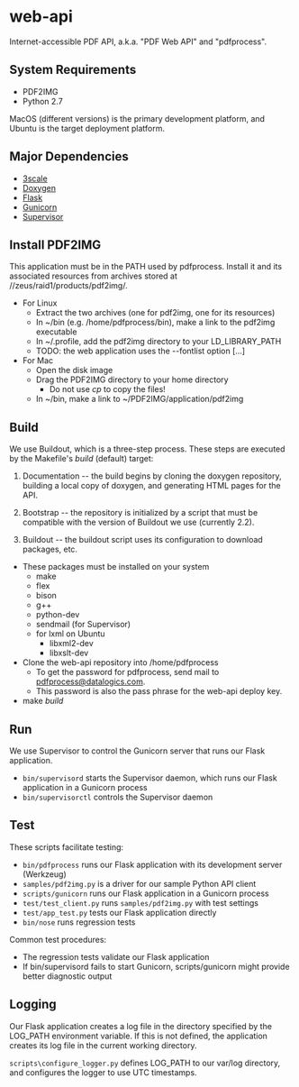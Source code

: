 # web-api

Internet-accessible PDF API, a.k.a. "PDF Web API" and "pdfprocess".

## System Requirements

* PDF2IMG
* Python 2.7

MacOS (different versions) is the primary development platform, and Ubuntu is the target deployment platform.

## Major Dependencies

* [3scale](http://3scale.net)
* [Doxygen](http://www.stack.nl/~dimitri/doxygen/)
* [Flask](http://flask.pocoo.org)
* [Gunicorn](http://gunicorn.org)
* [Supervisor](http://supervisord.org)

## Install PDF2IMG

This application must be in the PATH used by pdfprocess. Install it and its associated resources from archives stored at //zeus/raid1/products/pdf2img/.

* For Linux
    * Extract the two archives (one for pdf2img, one for its resources)
    * In ~/bin (e.g. /home/pdfprocess/bin), make a link to the pdf2img executable
    * In ~/.profile, add the pdf2img directory to your LD_LIBRARY_PATH
    * TODO: the web application uses the --fontlist option [...]
* For Mac
    * Open the disk image
    * Drag the PDF2IMG directory to your home directory
        * Do not use _cp_ to copy the files!
    * In ~/bin, make a link to ~/PDF2IMG/application/pdf2img

## Build

We use Buildout, which is a three-step process. These steps are executed by the Makefile's _build_ (default) target:

1. Documentation -- the build begins by cloning the doxygen repository, building a local copy of doxygen, and generating HTML pages for the API.

2. Bootstrap -- the repository is initialized by a script that must be compatible with the version of Buildout we use (currently 2.2).

3. Buildout -- the buildout script uses its configuration to download packages, etc.

* These packages must be installed on your system
    * make
    * flex
    * bison
    * g++
    * python-dev
    * sendmail (for Supervisor)
    * for lxml on Ubuntu
        * libxml2-dev
        * libxslt-dev
* Clone the web-api repository into /home/pdfprocess
    * To get the password for pdfprocess, send mail to pdfprocess@datalogics.com.
    * This password is also the pass phrase for the web-api deploy key.
* make _build_

## Run

We use Supervisor to control the Gunicorn server that runs our Flask application.

* `bin/supervisord` starts the Supervisor daemon, which runs our Flask application in a Gunicorn process
* `bin/supervisorctl` controls the Supervisor daemon

## Test

These scripts facilitate testing:

* `bin/pdfprocess` runs our Flask application with its development server (Werkzeug)
* `samples/pdf2img.py` is a driver for our sample Python API client
* `scripts/gunicorn` runs our Flask application in a Gunicorn process
* `test/test_client.py` runs `samples/pdf2img.py` with test settings
* `test/app_test.py` tests our Flask application directly
* `bin/nose` runs regression tests

Common test procedures:
* The regression tests validate our Flask application
* If bin/supervisord fails to start Gunicorn, scripts/gunicorn might provide better diagnostic output

## Logging

Our Flask application creates a log file in the directory specified by the LOG_PATH environment variable. If this is not defined, the application creates its log file in the current working directory.

`scripts\configure_logger.py` defines LOG_PATH to our var/log directory, and configures the logger to use UTC timestamps.
